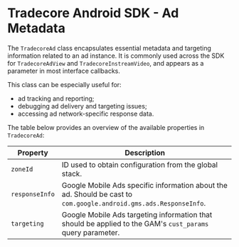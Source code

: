 # Tradecore Android SDK - Ad Metadata

The `TradecoreAd` class encapsulates essential metadata and targeting information related to an ad instance. It is
commonly used across the SDK for `TradecoreAdView` and `TradecoreInstreamVideo`, and appears as a parameter in most
interface callbacks.

This class can be especially useful for:

- ad tracking and reporting;
- debugging ad delivery and targeting issues;
- accessing ad network-specific response data.

The table below provides an overview of the available properties in `TradecoreAd`:

| Property       | Description                                                                                                       |
|----------------|-------------------------------------------------------------------------------------------------------------------|
| `zoneId`       | ID used to obtain configuration from the global stack.                                                            |
| `responseInfo` | Google Mobile Ads specific information about the ad. Should be cast to `com.google.android.gms.ads.ResponseInfo`. |
| `targeting`    | Google Mobile Ads targeting information that should be applied to the GAM's `cust_params` query parameter.        |